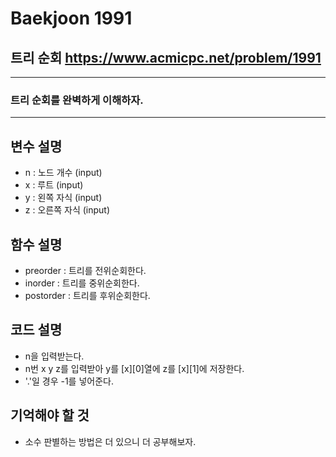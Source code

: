 Baekjoon 1991
=============
트리 순회  <https://www.acmicpc.net/problem/1991>
---------------
- - -
### 트리 순회를 완벽하게 이해하자.
- - -
## 변수 설명
- n : 노드 개수 (input)
- x : 루트 (input)
- y : 왼쪽 자식 (input)
- z : 오른쪽 자식 (input)

## 함수 설명
- preorder : 트리를 전위순회한다.
- inorder : 트리를 중위순회한다.
- postorder : 트리를 후위순회한다.
## 코드 설명
- n을 입력받는다.
- n번 x y z를 입력받아 y를 [x][0]열에 z를 [x][1]에 저장한다.
- '.'일 경우 -1를 넣어준다.
## 기억해야 할 것
- 소수 판별하는 방법은 더 있으니 더 공부해보자.
